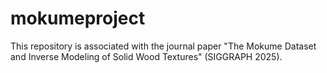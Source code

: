 # mokumeproject
This repository is associated with the journal paper "The Mokume Dataset and Inverse Modeling of Solid Wood Textures" (SIGGRAPH 2025). 
